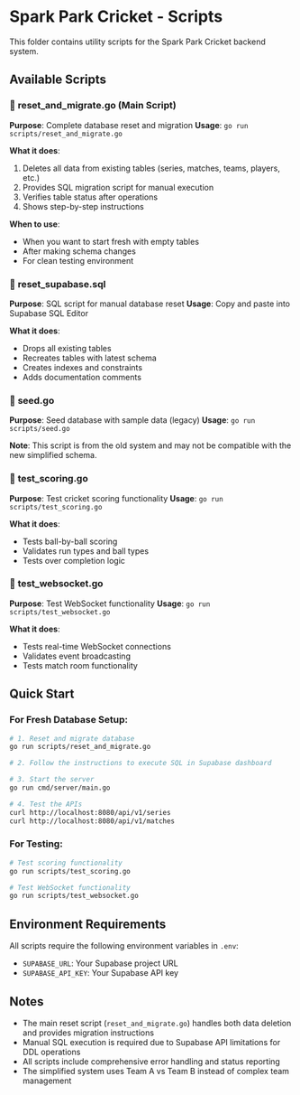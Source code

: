 # Spark Park Cricket - Scripts

This folder contains utility scripts for the Spark Park Cricket backend system.

## Available Scripts

### 🚀 **reset_and_migrate.go** (Main Script)
**Purpose**: Complete database reset and migration
**Usage**: `go run scripts/reset_and_migrate.go`

**What it does**:
1. Deletes all data from existing tables (series, matches, teams, players, etc.)
2. Provides SQL migration script for manual execution
3. Verifies table status after operations
4. Shows step-by-step instructions

**When to use**: 
- When you want to start fresh with empty tables
- After making schema changes
- For clean testing environment

### 📄 **reset_supabase.sql**
**Purpose**: SQL script for manual database reset
**Usage**: Copy and paste into Supabase SQL Editor

**What it does**:
- Drops all existing tables
- Recreates tables with latest schema
- Creates indexes and constraints
- Adds documentation comments

### 🌱 **seed.go**
**Purpose**: Seed database with sample data (legacy)
**Usage**: `go run scripts/seed.go`

**Note**: This script is from the old system and may not be compatible with the new simplified schema.

### 🧪 **test_scoring.go**
**Purpose**: Test cricket scoring functionality
**Usage**: `go run scripts/test_scoring.go`

**What it does**:
- Tests ball-by-ball scoring
- Validates run types and ball types
- Tests over completion logic

### 🔌 **test_websocket.go**
**Purpose**: Test WebSocket functionality
**Usage**: `go run scripts/test_websocket.go`

**What it does**:
- Tests real-time WebSocket connections
- Validates event broadcasting
- Tests match room functionality

## Quick Start

### For Fresh Database Setup:
```bash
# 1. Reset and migrate database
go run scripts/reset_and_migrate.go

# 2. Follow the instructions to execute SQL in Supabase dashboard

# 3. Start the server
go run cmd/server/main.go

# 4. Test the APIs
curl http://localhost:8080/api/v1/series
curl http://localhost:8080/api/v1/matches
```

### For Testing:
```bash
# Test scoring functionality
go run scripts/test_scoring.go

# Test WebSocket functionality  
go run scripts/test_websocket.go
```

## Environment Requirements

All scripts require the following environment variables in `.env`:
- `SUPABASE_URL`: Your Supabase project URL
- `SUPABASE_API_KEY`: Your Supabase API key

## Notes

- The main reset script (`reset_and_migrate.go`) handles both data deletion and provides migration instructions
- Manual SQL execution is required due to Supabase API limitations for DDL operations
- All scripts include comprehensive error handling and status reporting
- The simplified system uses Team A vs Team B instead of complex team management
